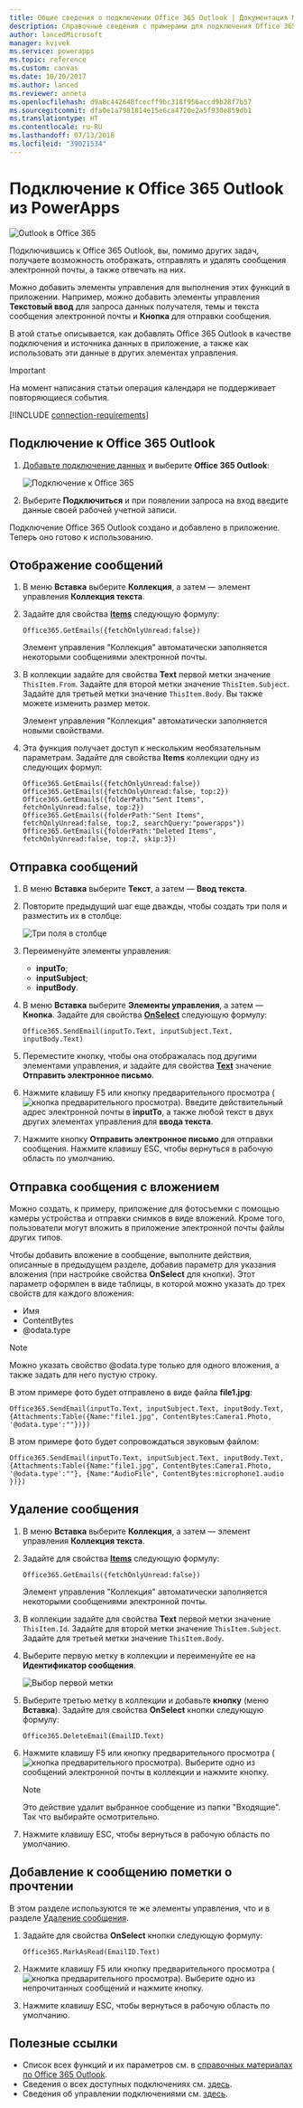 ```yaml
---
title: Общие сведения о подключении Office 365 Outlook | Документация Майкрософт
description: Справочные сведения с примерами для подключения Office 365 Outlook к PowerApps
author: lancedMicrosoft
manager: kvivek
ms.service: powerapps
ms.topic: reference
ms.custom: canvas
ms.date: 10/20/2017
ms.author: lanced
ms.reviewer: anneta
ms.openlocfilehash: d9a8c442648fcecff9bc318f956accd9b28f7b57
ms.sourcegitcommit: dfa0e1a7981814e15e6ca4720e2a5f930e859db1
ms.translationtype: HT
ms.contentlocale: ru-RU
ms.lasthandoff: 07/13/2018
ms.locfileid: "39021534"
---
```

# <a name="connect-to-office-365-outlook-from-powerapps"></a>Подключение к Office 365 Outlook из PowerApps
![Outlook в Office 365](./media/connection-office365-outlook/office365icon.png)

Подключившись к Office 365 Outlook, вы, помимо других задач, получаете возможность отображать, отправлять и удалять сообщения электронной почты, а также отвечать на них.

Можно добавить элементы управления для выполнения этих функций в приложении. Например, можно добавить элементы управления **Текстовый ввод** для запроса данных получателя, темы и текста сообщения электронной почты и **Кнопка** для отправки сообщения.

В этой статье описывается, как добавлять Office 365 Outlook в качестве подключения и источника данных в приложение, а также как использовать эти данные в других элементах управления.

> [!IMPORTANT]
> На момент написания статьи операция календаря не поддерживает повторяющиеся события.

[!INCLUDE [connection-requirements](../../../includes/connection-requirements.md)]

## <a name="connect-to-office-365-outlook"></a>Подключение к Office 365 Outlook
1. [Добавьте подключение данных](../add-data-connection.md) и выберите **Office 365 Outlook**:  
   
    ![Подключение к Office 365](./media/connection-office365-outlook/add-office.png)
2. Выберите **Подключиться** и при появлении запроса на вход введите данные своей рабочей учетной записи.

Подключение Office 365 Outlook создано и добавлено в приложение. Теперь оно готово к использованию.

## <a name="show-messages"></a>Отображение сообщений
1. В меню **Вставка** выберите **Коллекция**, а затем — элемент управления **Коллекция текста**.
2. Задайте для свойства **[Items](../controls/properties-core.md)** следующую формулу:  
   
    `Office365.GetEmails({fetchOnlyUnread:false})`
   
    Элемент управления "Коллекция" автоматически заполняется некоторыми сообщениями электронной почты.
3. В коллекции задайте для свойства **Text** первой метки значение `ThisItem.From`. Задайте для второй метки значение `ThisItem.Subject`. Задайте для третьей метки значение `ThisItem.Body`. Вы также можете изменить размер меток.
   
    Элемент управления "Коллекция" автоматически заполняется новыми свойствами.
4. Эта функция получает доступ к нескольким необязательным параметрам. Задайте для свойства **Items** коллекции одну из следующих формул:
   
    `Office365.GetEmails({fetchOnlyUnread:false})`  
    `Office365.GetEmails({fetchOnlyUnread:false, top:2})`  
    `Office365.GetEmails({folderPath:"Sent Items", fetchOnlyUnread:false, top:2})`  
    `Office365.GetEmails({folderPath:"Sent Items", fetchOnlyUnread:false, top:2, searchQuery:"powerapps"})`  
    `Office365.GetEmails({folderPath:"Deleted Items", fetchOnlyUnread:false, top:2, skip:3})`

## <a name="send-a-message"></a>Отправка сообщений
1. В меню **Вставка** выберите **Текст**, а затем — **Ввод текста**.
2. Повторите предыдущий шаг еще дважды, чтобы создать три поля и разместить их в столбце:  
   
    ![Три поля в столбце](./media/connection-office365-outlook/threetextinput.png)
3. Переименуйте элементы управления:  
   
   * **inputTo**;
   * **inputSubject**;
   * **inputBody**.
4. В меню **Вставка** выберите **Элементы управления**, а затем — **Кнопка**. Задайте для свойства **[OnSelect](../controls/properties-core.md)** следующую формулу:  
   
    `Office365.SendEmail(inputTo.Text, inputSubject.Text, inputBody.Text)`
5. Переместите кнопку, чтобы она отображалась под другими элементами управления, и задайте для свойства **[Text](../controls/properties-core.md)** значение **Отправить электронное письмо**.
6. Нажмите клавишу F5 или кнопку предварительного просмотра (![кнопка предварительного просмотра](./media/connection-office365-outlook/preview.png)). Введите действительный адрес электронной почты в **inputTo**, а также любой текст в двух других элементах управления для **ввода текста**.
7. Нажмите кнопку **Отправить электронное письмо** для отправки сообщения. Нажмите клавишу ESC, чтобы вернуться в рабочую область по умолчанию.

## <a name="send-a-message-with-an-attachment"></a>Отправка сообщения с вложением
Можно создать, к примеру, приложение для фотосъемки с помощью камеры устройства и отправки снимков в виде вложений. Кроме того, пользователи могут вложить в приложение электронной почты файлы других типов.

Чтобы добавить вложение в сообщение, выполните действия, описанные в предыдущем разделе, добавив параметр для указания вложения (при настройке свойства **OnSelect** для кнопки). Этот параметр оформлен в виде таблицы, в которой можно указать до трех свойств для каждого вложения:

* Имя
* ContentBytes
* @odata.type

> [!NOTE]
> Можно указать свойство @odata.type только для одного вложения, а также задать для него пустую строку.

В этом примере фото будет отправлено в виде файла **file1.jpg**:

`Office365.SendEmail(inputTo.Text, inputSubject.Text, inputBody.Text, {Attachments:Table({Name:"file1.jpg", ContentBytes:Camera1.Photo, '@odata.type':""})})`

В этом примере фото будет сопровождаться звуковым файлом:

`Office365.SendEmail(inputTo.Text, inputSubject.Text, inputBody.Text, {Attachments:Table({Name:"file1.jpg", ContentBytes:Camera1.Photo, '@odata.type':""}, {Name:"AudioFile", ContentBytes:microphone1.audio })})`

## <a name="delete-a-message"></a>Удаление сообщения
1. В меню **Вставка** выберите **Коллекция**, а затем — элемент управления **Коллекция текста**.
2. Задайте для свойства **[Items](../controls/properties-core.md)** следующую формулу:  
   
    `Office365.GetEmails({fetchOnlyUnread:false})`
   
    Элемент управления "Коллекция" автоматически заполняется некоторыми сообщениями электронной почты.
3. В коллекции задайте для свойства **Text** первой метки значение `ThisItem.Id`. Задайте для второй метки значение `ThisItem.Subject`. Задайте для третьей метки значение `ThisItem.Body`.
4. Выберите первую метку в коллекции и переименуйте ее на **Идентификатор сообщения**.
   
    ![Выбор первой метки](./media/connection-office365-outlook/renameheading.png)
5. Выберите третью метку в коллекции и добавьте **кнопку** (меню **Вставка**). Задайте для свойства **OnSelect** кнопки следующую формулу:  
   
    `Office365.DeleteEmail(EmailID.Text)`
6. Нажмите клавишу F5 или кнопку предварительного просмотра (![кнопка предварительного просмотра](./media/connection-office365-outlook/preview.png)). Выберите одно из сообщений электронной почты в коллекции и нажмите кнопку. 
    
    > [!NOTE]
    > Это действие удалит выбранное сообщение из папки "Входящие". Так что выбирайте осмотрительно.
7. Нажмите клавишу ESC, чтобы вернуться в рабочую область по умолчанию.

## <a name="mark-a-message-as-read"></a>Добавление к сообщению пометки о прочтении
В этом разделе используются те же элементы управления, что и в разделе [Удаление сообщения](connection-office365-outlook.md#delete-a-message).

1. Задайте для свойства **OnSelect** кнопки следующую формулу:  
   
    `Office365.MarkAsRead(EmailID.Text)`
2. Нажмите клавишу F5 или кнопку предварительного просмотра (![кнопка предварительного просмотра](./media/connection-office365-outlook/preview.png)). Выберите одно из непрочитанных сообщений и нажмите кнопку.
3. Нажмите клавишу ESC, чтобы вернуться в рабочую область по умолчанию.

## <a name="helpful-links"></a>Полезные ссылки
* Список всех функций и их параметров см. в [справочных материалах по Office 365 Outlook](https://docs.microsoft.com/connectors/office365connector/).
* Сведения о всех доступных подключениях см. [здесь](../connections-list.md).  
* Сведения об управлении подключениями см. [здесь](../add-manage-connections.md).

